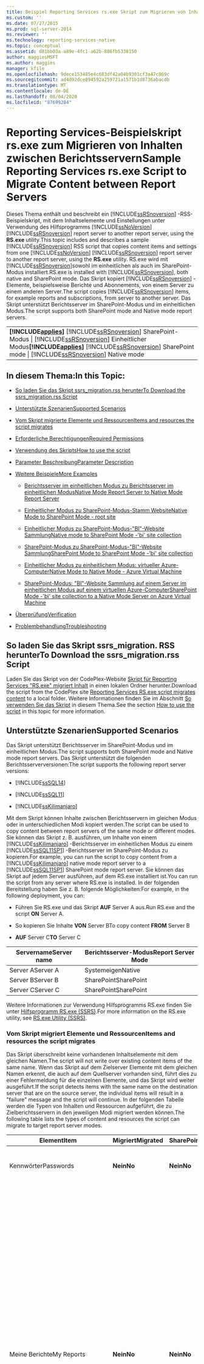 ```yaml
---
title: Beispiel Reporting Services rs.exe Skript zum Migrieren von Inhalten Zwischenberichts Servern | Microsoft-Dokumentation
ms.custom: ''
ms.date: 07/27/2015
ms.prod: sql-server-2014
ms.reviewer: ''
ms.technology: reporting-services-native
ms.topic: conceptual
ms.assetid: d81bb03a-a89e-4fc1-a62b-886fb5338150
author: maggiesMSFT
ms.author: maggies
manager: kfile
ms.openlocfilehash: 9dece153485e4c683df42a04b9301cf3a47c869c
ms.sourcegitcommit: ad4d92dce894592a259721a1571b1d8736abacdb
ms.translationtype: MT
ms.contentlocale: de-DE
ms.lasthandoff: 08/04/2020
ms.locfileid: "87699284"
---
```

# <a name="sample-reporting-services-rsexe-script-to-migrate-content-between-report-servers"></a><span data-ttu-id="90245-102">Reporting Services-Beispielskript rs.exe zum Migrieren von Inhalten zwischen Berichtsservern</span><span class="sxs-lookup"><span data-stu-id="90245-102">Sample Reporting Services rs.exe Script to Migrate Content between Report Servers</span></span>
  <span data-ttu-id="90245-103">Dieses Thema enthält und beschreibt ein [!INCLUDE[ssRSnoversion](../../../includes/ssrsnoversion-md.md)] -RSS-Beispielskript, mit dem Inhaltselemente und Einstellungen unter Verwendung des Hilfsprogramms [!INCLUDE[ssNoVersion](../../includes/ssnoversion-md.md)] [!INCLUDE[ssRSnoversion](../../../includes/ssrsnoversion-md.md)] report server to another report server, using the **RS.exe** utility.</span><span class="sxs-lookup"><span data-stu-id="90245-103">This topic includes and describes a sample [!INCLUDE[ssRSnoversion](../../../includes/ssrsnoversion-md.md)] RSS script that copies content items and settings from one [!INCLUDE[ssNoVersion](../../includes/ssnoversion-md.md)] [!INCLUDE[ssRSnoversion](../../../includes/ssrsnoversion-md.md)] report server to another report server, using the **RS.exe** utility.</span></span> <span data-ttu-id="90245-104">RS.exe wird mit [!INCLUDE[ssRSnoversion](../../../includes/ssrsnoversion-md.md)]sowohl im einheitlichen als auch im SharePoint-Modus installiert.</span><span class="sxs-lookup"><span data-stu-id="90245-104">RS.exe is installed with [!INCLUDE[ssRSnoversion](../../../includes/ssrsnoversion-md.md)], both native and SharePoint mode.</span></span> <span data-ttu-id="90245-105">Das Skript kopiert [!INCLUDE[ssRSnoversion](../../../includes/ssrsnoversion-md.md)] -Elemente, beispielsweise Berichte und Abonnements, von einem Server zu einem anderen Server.</span><span class="sxs-lookup"><span data-stu-id="90245-105">The script copies [!INCLUDE[ssRSnoversion](../../../includes/ssrsnoversion-md.md)] items, for example reports and subscriptions, from server to another server.</span></span> <span data-ttu-id="90245-106">Das Skript unterstützt Berichtsserver im SharePoint-Modus und im einheitlichen Modus.</span><span class="sxs-lookup"><span data-stu-id="90245-106">The script supports both SharePoint mode and Native mode report servers.</span></span>  
  
||  
|-|  
|<span data-ttu-id="90245-107">**[!INCLUDE[applies](../../includes/applies-md.md)]** [!INCLUDE[ssRSnoversion](../../../includes/ssrsnoversion-md.md)] SharePoint-Modus &#124; [!INCLUDE[ssRSnoversion](../../../includes/ssrsnoversion-md.md)] Einheitlicher Modus</span><span class="sxs-lookup"><span data-stu-id="90245-107">**[!INCLUDE[applies](../../includes/applies-md.md)]**  [!INCLUDE[ssRSnoversion](../../../includes/ssrsnoversion-md.md)] SharePoint mode &#124; [!INCLUDE[ssRSnoversion](../../../includes/ssrsnoversion-md.md)] Native mode</span></span>|  
  
##  <a name="in-this-topic"></a><a name="bkmk_top"></a><span data-ttu-id="90245-108">In diesem Thema:</span><span class="sxs-lookup"><span data-stu-id="90245-108">In this Topic:</span></span>  
  
-   [<span data-ttu-id="90245-109">So laden Sie das Skript ssrs_migration.rss herunter</span><span class="sxs-lookup"><span data-stu-id="90245-109">To Download the ssrs_migration.rss Script</span></span>](#bkmk_download_script)  
  
-   [<span data-ttu-id="90245-110">Unterstützte Szenarien</span><span class="sxs-lookup"><span data-stu-id="90245-110">Supported Scenarios</span></span>](#bkmk_supported_scenarios)  
  
-   [<span data-ttu-id="90245-111">Vom Skript migrierte Elemente und Ressourcen</span><span class="sxs-lookup"><span data-stu-id="90245-111">Items and resources the script migrates</span></span>](#bkmk_what_is_migrated)  
  
-   [<span data-ttu-id="90245-112">Erforderliche Berechtigungen</span><span class="sxs-lookup"><span data-stu-id="90245-112">Required Permissions</span></span>](#bkmk_required_permissions)  
  
-   [<span data-ttu-id="90245-113">Verwendung des Skripts</span><span class="sxs-lookup"><span data-stu-id="90245-113">How to use the script</span></span>](#bkmk_how_to_use_the_script)  
  
-   [<span data-ttu-id="90245-114">Parameter Beschreibung</span><span class="sxs-lookup"><span data-stu-id="90245-114">Parameter Description</span></span>](#bkmk_parameter_description)  
  
-   [<span data-ttu-id="90245-115">Weitere Beispiele</span><span class="sxs-lookup"><span data-stu-id="90245-115">More Examples</span></span>](#bkmk_more_examples)  
  
    -   [<span data-ttu-id="90245-116">Berichtsserver im einheitlichen Modus zu Berichtsserver im einheitlichen Modus</span><span class="sxs-lookup"><span data-stu-id="90245-116">Native Mode Report Server to Native Mode Report Server</span></span>](#bkmk_native_2_native)  
  
    -   [<span data-ttu-id="90245-117">Einheitlicher Modus zu SharePoint-Modus-Stamm Website</span><span class="sxs-lookup"><span data-stu-id="90245-117">Native Mode to SharePoint Mode - root site</span></span>](#bkmk_native_2_sharepoint_root)  
  
    -   [<span data-ttu-id="90245-118">Einheitlicher Modus zu SharePoint-Modus-"BI"-Website Sammlung</span><span class="sxs-lookup"><span data-stu-id="90245-118">Native mode to SharePoint Mode -'bi' site collection</span></span>](#bkmk_native_2_sharepoint_with_site)  
  
    -   [<span data-ttu-id="90245-119">SharePoint-Modus zu SharePoint-Modus-"BI"-Website Sammlung</span><span class="sxs-lookup"><span data-stu-id="90245-119">SharePoint Mode to SharePoint Mode -'bi' site collection</span></span>](#bkmk_sharepoint_2_sharepoint)  
  
    -   [<span data-ttu-id="90245-120">Einheitlicher Modus zu einheitlichem Modus: virtueller Azure-Computer</span><span class="sxs-lookup"><span data-stu-id="90245-120">Native Mode to Native Mode - Azure Virtual Machine</span></span>](#bkmk_native_to_native_Azure_vm)  
  
    -   [<span data-ttu-id="90245-121">SharePoint-Modus: "BI"-Website Sammlung auf einem Server im einheitlichen Modus auf einem virtuellen Azure-Computer</span><span class="sxs-lookup"><span data-stu-id="90245-121">SharePoint Mode -'bi' site collection to a Native Mode Server on Azure Virtual Machine</span></span>](#bkmk_sharepoint_site_to_native_Azure_vm)  
  
-   [<span data-ttu-id="90245-122">Überprüfung</span><span class="sxs-lookup"><span data-stu-id="90245-122">Verification</span></span>](#bkmk_verification)  
  
-   [<span data-ttu-id="90245-123">Problembehandlung</span><span class="sxs-lookup"><span data-stu-id="90245-123">Troubleshooting</span></span>](#bkmk_troubleshoot)  
  
##  <a name="to-download-the-ssrs_migrationrss-script"></a><a name="bkmk_download_script"></a><span data-ttu-id="90245-124">So laden Sie das Skript ssrs_migration. RSS herunter</span><span class="sxs-lookup"><span data-stu-id="90245-124">To Download the ssrs_migration.rss Script</span></span>  
 <span data-ttu-id="90245-125">Laden Sie das Skript von der CodePlex-Website [Skript für Reporting Services "RS.exe" migriert Inhalt](https://azuresql.codeplex.com/releases/view/115207) in einen lokalen Ordner herunter.</span><span class="sxs-lookup"><span data-stu-id="90245-125">Download the script from the CodePlex site [Reporting Services RS.exe script migrates content](https://azuresql.codeplex.com/releases/view/115207) to a local folder.</span></span> <span data-ttu-id="90245-126">Weitere Informationen finden Sie im Abschnitt [So verwenden Sie das Skript](#bkmk_how_to_use_the_script) in diesem Thema.</span><span class="sxs-lookup"><span data-stu-id="90245-126">See the section [How to use the script](#bkmk_how_to_use_the_script) in this topic for more information.</span></span>  
  
##  <a name="supported-scenarios"></a><a name="bkmk_supported_scenarios"></a><span data-ttu-id="90245-127">Unterstützte Szenarien</span><span class="sxs-lookup"><span data-stu-id="90245-127">Supported Scenarios</span></span>  
 <span data-ttu-id="90245-128">Das Skript unterstützt Berichtsserver im SharePoint-Modus und im einheitlichen Modus.</span><span class="sxs-lookup"><span data-stu-id="90245-128">The script supports both SharePoint mode and Native mode report servers.</span></span> <span data-ttu-id="90245-129">Das Skript unterstützt die folgenden Berichtsserverversionen:</span><span class="sxs-lookup"><span data-stu-id="90245-129">The script supports the following report server versions:</span></span>  
  
-   [!INCLUDE[ssSQL14](../../includes/sssql14-md.md)]  
  
-   [!INCLUDE[ssSQL11](../../includes/sssql11-md.md)]  
  
-   [!INCLUDE[ssKilimanjaro](../../../includes/sskilimanjaro-md.md)]  
  
 <span data-ttu-id="90245-130">Mit dem Skript können Inhalte zwischen Berichtsservern im gleichen Modus oder in unterschiedlichen Modi kopiert werden.</span><span class="sxs-lookup"><span data-stu-id="90245-130">The script can be used to copy content between report servers of the same mode or different modes.</span></span> <span data-ttu-id="90245-131">Sie können das Skript z. B. ausführen, um Inhalte von einem [!INCLUDE[ssKilimanjaro](../../../includes/sskilimanjaro-md.md)] -Berichtsserver im einheitlichen Modus zu einem [!INCLUDE[ssSQL11SP1](../../includes/sssql11sp1-md.md)] -Berichtsserver im SharePoint-Modus zu kopieren.</span><span class="sxs-lookup"><span data-stu-id="90245-131">For example, you can run the script to copy content from a [!INCLUDE[ssKilimanjaro](../../../includes/sskilimanjaro-md.md)] native mode report server to a [!INCLUDE[ssSQL11SP1](../../includes/sssql11sp1-md.md)] SharePoint mode report server.</span></span> <span data-ttu-id="90245-132">Sie können das Skript auf jedem Server ausführen, auf dem RS.exe installiert ist.</span><span class="sxs-lookup"><span data-stu-id="90245-132">You can run the script from any server where RS.exe is installed.</span></span> <span data-ttu-id="90245-133">In der folgenden Bereitstellung haben Sie z. B. folgende Möglichkeiten:</span><span class="sxs-lookup"><span data-stu-id="90245-133">For example, in the following deployment, you can:</span></span>  
  
-   <span data-ttu-id="90245-134">Führen Sie RS.exe und das Skript **AUF** Server A aus.</span><span class="sxs-lookup"><span data-stu-id="90245-134">Run RS.exe and the script **ON** Server A.</span></span>  
  
-   <span data-ttu-id="90245-135">So kopieren Sie Inhalte **VON** Server B</span><span class="sxs-lookup"><span data-stu-id="90245-135">To copy content **FROM** Server B</span></span>  
  
-   <span data-ttu-id="90245-136">**AUF** Server C</span><span class="sxs-lookup"><span data-stu-id="90245-136">**TO** Server C</span></span>  
  
|<span data-ttu-id="90245-137">Servername</span><span class="sxs-lookup"><span data-stu-id="90245-137">Server name</span></span>|<span data-ttu-id="90245-138">Berichtsserver-Modus</span><span class="sxs-lookup"><span data-stu-id="90245-138">Report Server Mode</span></span>|  
|-----------------|------------------------|  
|<span data-ttu-id="90245-139">Server A</span><span class="sxs-lookup"><span data-stu-id="90245-139">Server A</span></span>|<span data-ttu-id="90245-140">Systemeigen</span><span class="sxs-lookup"><span data-stu-id="90245-140">Native</span></span>|  
|<span data-ttu-id="90245-141">Server B</span><span class="sxs-lookup"><span data-stu-id="90245-141">Server B</span></span>|<span data-ttu-id="90245-142">SharePoint</span><span class="sxs-lookup"><span data-stu-id="90245-142">SharePoint</span></span>|  
|<span data-ttu-id="90245-143">Server C</span><span class="sxs-lookup"><span data-stu-id="90245-143">Server C</span></span>|<span data-ttu-id="90245-144">SharePoint</span><span class="sxs-lookup"><span data-stu-id="90245-144">SharePoint</span></span>|  
  
 <span data-ttu-id="90245-145">Weitere Informationen zur Verwendung Hilfsprogramms RS.exe finden Sie unter [Hilfsprogramm RS.exe &#40;SSRS&#41;](rs-exe-utility-ssrs.md).</span><span class="sxs-lookup"><span data-stu-id="90245-145">For more information on the RS.exe utility, see [RS.exe Utility &#40;SSRS&#41;](rs-exe-utility-ssrs.md).</span></span>  
  
###  <a name="items-and-resources-the-script-migrates"></a><a name="bkmk_what_is_migrated"></a><span data-ttu-id="90245-146">Vom Skript migriert Elemente und Ressourcen</span><span class="sxs-lookup"><span data-stu-id="90245-146">Items and resources the script migrates</span></span>  
 <span data-ttu-id="90245-147">Das Skript überschreibt keine vorhandenen Inhaltselemente mit dem gleichen Namen.</span><span class="sxs-lookup"><span data-stu-id="90245-147">The script will not write over existing content items of the same name.</span></span>  <span data-ttu-id="90245-148">Wenn das Skript auf dem Zielserver Elemente mit dem gleichen Namen erkennt, die auch auf dem Quellserver vorhanden sind, führt dies zu einer Fehlermeldung für die einzelnen Elemente, und das Skript wird weiter ausgeführt.</span><span class="sxs-lookup"><span data-stu-id="90245-148">If the script detects items with the same name on the destination server that are on the source server, the individual items will result in a "failure" message and the script will continue.</span></span> <span data-ttu-id="90245-149">In der folgenden Tabelle werden die Typen von Inhalten und Ressourcen aufgeführt, die zu Zielberichtsservern in den jeweiligen Modi migriert werden können.</span><span class="sxs-lookup"><span data-stu-id="90245-149">The following table lists the types of content and resources the script can migrate to target report server modes.</span></span>  
  
|<span data-ttu-id="90245-150">Element</span><span class="sxs-lookup"><span data-stu-id="90245-150">Item</span></span>|<span data-ttu-id="90245-151">Migriert</span><span class="sxs-lookup"><span data-stu-id="90245-151">Migrated</span></span>|<span data-ttu-id="90245-152">SharePoint</span><span class="sxs-lookup"><span data-stu-id="90245-152">SharePoint</span></span>|<span data-ttu-id="90245-153">BESCHREIBUNG</span><span class="sxs-lookup"><span data-stu-id="90245-153">Description</span></span>|  
|----------|--------------|----------------|-----------------|  
|<span data-ttu-id="90245-154">Kennwörter</span><span class="sxs-lookup"><span data-stu-id="90245-154">Passwords</span></span>|<span data-ttu-id="90245-155">**Nein**</span><span class="sxs-lookup"><span data-stu-id="90245-155">**No**</span></span>|<span data-ttu-id="90245-156">**Nein**</span><span class="sxs-lookup"><span data-stu-id="90245-156">**No**</span></span>|<span data-ttu-id="90245-157">Kennwörter werden **NICHT** migriert.</span><span class="sxs-lookup"><span data-stu-id="90245-157">Passwords are **NOT** migrated.</span></span> <span data-ttu-id="90245-158">Aktualisieren Sie nach dem Migrieren der Inhaltselemente die Anmeldeinformationen auf dem Zielserver.</span><span class="sxs-lookup"><span data-stu-id="90245-158">After content items are migrated, update the credential information on the destination server.</span></span> <span data-ttu-id="90245-159">Beispiel: Datenquellen mit gespeicherten Anmeldeinformationen.</span><span class="sxs-lookup"><span data-stu-id="90245-159">For example, data sources with stored credentials.</span></span>|  
|<span data-ttu-id="90245-160">Meine Berichte</span><span class="sxs-lookup"><span data-stu-id="90245-160">My Reports</span></span>|<span data-ttu-id="90245-161">**Nein**</span><span class="sxs-lookup"><span data-stu-id="90245-161">**No**</span></span>|<span data-ttu-id="90245-162">**Nein**</span><span class="sxs-lookup"><span data-stu-id="90245-162">**No**</span></span>|<span data-ttu-id="90245-163">Die Funktion „Meine Berichte“ im einheitlichen Modus basiert auf einzelnen Benutzeranmeldungen. Daher hat der Skriptdienst keinen Zugriff auf Inhalte im Ordner „Meine Berichte“ für Benutzer, sofern nicht der **-u**-Parameter verwendet wird, mit dem das RSS-Skript ausgeführt wird.</span><span class="sxs-lookup"><span data-stu-id="90245-163">The Native mode "My Reports" feature is based on individual user logins therefore the scripting service does not have access to content in "My Reports" folders for users other than the **-u** parameter used to run the rss script.</span></span> <span data-ttu-id="90245-164">Außerdem ist "Meine Berichte" kein Feature des [!INCLUDE[ssRSnoversion](../../../includes/ssrsnoversion-md.md)] SharePoint-Modus, und Elemente in den Ordnern können nicht in eine SharePoint-Umgebung kopiert werden.</span><span class="sxs-lookup"><span data-stu-id="90245-164">Also, "My Reports" is not a feature of [!INCLUDE[ssRSnoversion](../../../includes/ssrsnoversion-md.md)] SharePoint mode and items in the folders cannot be copied to a SharePoint environment.</span></span> <span data-ttu-id="90245-165">Daher kopiert das Skript keine Berichts Elemente, die sich in den "Meine Berichte"-Ordnern auf einem Quell Berichts Server im einheitlichen Modus befinden.</span><span class="sxs-lookup"><span data-stu-id="90245-165">Therefore, the script does not copy report items that are in the "My Reports" folders on a source native mode report server.</span></span> <span data-ttu-id="90245-166">Um den Inhalt in "Meine Berichte"-Ordnern mit diesem Skript zu migrieren, führen Sie die folgenden Schritte aus:</span><span class="sxs-lookup"><span data-stu-id="90245-166">To migrate the content in "My Reports" folders with this script, complete the following:</span></span><br /><br /> <span data-ttu-id="90245-167">1) erstellen Sie in Berichts-Manager neue Ordner.</span><span class="sxs-lookup"><span data-stu-id="90245-167">1) Create new folder(s) in Report Manager.</span></span> <span data-ttu-id="90245-168">Optional können Sie Ordner oder Unterordner für jeden Benutzer erstellen.</span><span class="sxs-lookup"><span data-stu-id="90245-168">Optionally, you can create folders or subfolder for each user.</span></span><br /><br /> <span data-ttu-id="90245-169">2) melden Sie sich als einer der Benutzer mit dem Inhalt "Meine Berichte" an.</span><span class="sxs-lookup"><span data-stu-id="90245-169">2) Login as one of the users with "My Reports" content.</span></span><br /><br /> <span data-ttu-id="90245-170">3) klicken Sie in Berichts-Manager auf den Ordner **Meine Berichte** .</span><span class="sxs-lookup"><span data-stu-id="90245-170">3) In Report Manager, click the **My Reports** folder.</span></span><br /><br /> <span data-ttu-id="90245-171">4) klicken Sie auf die **Detail** Ansicht für den Ordner.</span><span class="sxs-lookup"><span data-stu-id="90245-171">4) Click the **Details** view for the folder.</span></span><br /><br /> <span data-ttu-id="90245-172">5) wählen Sie jeden Bericht aus, den Sie kopieren möchten.</span><span class="sxs-lookup"><span data-stu-id="90245-172">5) Select each report that you want to copy.</span></span><br /><br /> <span data-ttu-id="90245-173">6) klicken Sie auf der Berichts-Manager Symbolleiste auf **verschieben** .</span><span class="sxs-lookup"><span data-stu-id="90245-173">6) Click **Move** in the Report Manager toolbar.</span></span><br /><br /> <span data-ttu-id="90245-174">7) wählen Sie den gewünschten Zielordner aus.</span><span class="sxs-lookup"><span data-stu-id="90245-174">7) Select the desired destination folder.</span></span><br /><br /> <span data-ttu-id="90245-175">8) wiederholen Sie die Schritte 2-7 für jeden Benutzer.</span><span class="sxs-lookup"><span data-stu-id="90245-175">8) Repeat steps 2-7 for each user.</span></span><br /><br /> <span data-ttu-id="90245-176">9) führen Sie das Skript aus.</span><span class="sxs-lookup"><span data-stu-id="90245-176">9) Run the script.</span></span>|  
|<span data-ttu-id="90245-177">Verlauf</span><span class="sxs-lookup"><span data-stu-id="90245-177">History</span></span>|<span data-ttu-id="90245-178">**Nein**</span><span class="sxs-lookup"><span data-stu-id="90245-178">**No**</span></span>|<span data-ttu-id="90245-179">**Nein**</span><span class="sxs-lookup"><span data-stu-id="90245-179">**No**</span></span>||  
|<span data-ttu-id="90245-180">Verlaufseinstellungen</span><span class="sxs-lookup"><span data-stu-id="90245-180">History settings</span></span>|<span data-ttu-id="90245-181">Ja</span><span class="sxs-lookup"><span data-stu-id="90245-181">Yes</span></span>|<span data-ttu-id="90245-182">Ja</span><span class="sxs-lookup"><span data-stu-id="90245-182">Yes</span></span>|<span data-ttu-id="90245-183">Die Verlaufseinstellungen werden migriert, die Verlaufsdetails werden jedoch NICHT migriert.</span><span class="sxs-lookup"><span data-stu-id="90245-183">The history settings are migrated however the history details are NOT migrated.</span></span>|  
|<span data-ttu-id="90245-184">Zeitpläne</span><span class="sxs-lookup"><span data-stu-id="90245-184">Schedules</span></span>|<span data-ttu-id="90245-185">ja</span><span class="sxs-lookup"><span data-stu-id="90245-185">yes</span></span>|<span data-ttu-id="90245-186">ja</span><span class="sxs-lookup"><span data-stu-id="90245-186">yes</span></span>|<span data-ttu-id="90245-187">Zum Migrieren von Zeitplänen muss der SQL Server-Agent auf dem Zielserver ausgeführt werden.</span><span class="sxs-lookup"><span data-stu-id="90245-187">To migrate schedules, it is required that SQL Server Agent is running on the target server.</span></span> <span data-ttu-id="90245-188">Wenn der SQL Server-Agent auf dem Zielserver nicht ausgeführt wird, wird eine Fehlermeldung ähnlich wie in diesem Beispiel angezeigt:</span><span class="sxs-lookup"><span data-stu-id="90245-188">If SQL Server Agent is not running on the target, you will see an error message similar to the following:</span></span><br /><br /> `Migrating schedules: 1 items found. Migrating schedule: theMondaySchedule ... FAILURE:  The SQL Agent service is not running. This operation requires the SQL Agent service. ---> Microsoft.ReportingServices.Diagnostics.Utilities.SchedulerNotResponding Exception: The SQL Agent service is not running. This operation requires the SQL Agent service.`|  
|<span data-ttu-id="90245-189">Rollen und Systemrichtlinien</span><span class="sxs-lookup"><span data-stu-id="90245-189">Roles and system policies</span></span>|<span data-ttu-id="90245-190">Ja</span><span class="sxs-lookup"><span data-stu-id="90245-190">Yes</span></span>|<span data-ttu-id="90245-191">Ja</span><span class="sxs-lookup"><span data-stu-id="90245-191">Yes</span></span>|<span data-ttu-id="90245-192">Standardmäßig kopiert das Skript kein benutzerdefiniertes Berechtigungsschema zwischen Servern.</span><span class="sxs-lookup"><span data-stu-id="90245-192">By default the script will not copy custom permission schema between servers.</span></span> <span data-ttu-id="90245-193">Das Standardverhalten besteht darin, dass die Elemente auf den Zielserver kopiert werden, wobei das Flag "übergeordnete Berechtigungen erben" auf "true" festgelegt ist.</span><span class="sxs-lookup"><span data-stu-id="90245-193">The default behavior is the items will be coied to the destination server with the 'inherit parent permissions' flag set to TRUE.</span></span> <span data-ttu-id="90245-194">Wenn mit dem Skript Berechtigungen für einzelne Elemente kopiert werden sollen, verwenden Sie den SECURITY-Schalter.</span><span class="sxs-lookup"><span data-stu-id="90245-194">If you want the script to copy permissions for individual items, use the SECURITY switch.</span></span><br /><br /> <span data-ttu-id="90245-195">Wenn die Quell- und Zielserver sich **nicht im gleichen Berichtsservermodus**befinden, z. B. vom einheitlichen Modus zum SharePoint-Modus, und Sie den SECURITY-Schalter verwenden, versucht das Skript, Standardrollen und -gruppen auf Grundlage des Vergleichs im folgenden Thema zuzuordnen: [Vergleichen der Rollen und Aufgaben in Reporting Services mit SharePoint-Gruppen und -Berechtigungen](../reporting-services-roles-tasks-vs-sharepoint-groups-permissions.md).</span><span class="sxs-lookup"><span data-stu-id="90245-195">If the source and target servers are **not the same report server mode**, for example from native mode to SharePoint mode, and you use the SECURITY switch, the script will attempt to map default roles and groups based on the comparison in the following topic [Compare Roles and Tasks in Reporting Services to SharePoint Groups and Permissions](../reporting-services-roles-tasks-vs-sharepoint-groups-permissions.md).</span></span> <span data-ttu-id="90245-196">Benutzerdefinierte Rollen und Gruppen werden nicht auf den Zielserver kopiert.</span><span class="sxs-lookup"><span data-stu-id="90245-196">Custom roles and groups are not copied to the destination server.</span></span><br /><br /> <span data-ttu-id="90245-197">Wenn das Skript zwischen Servern **im gleichen Modus**kopiert wird und Sie den SECURITY-Schalter verwenden, erstellt das Skript neue Rollen (einheitlicher Modus) oder Gruppen (SharePoint-Modus) auf dem Zielserver.</span><span class="sxs-lookup"><span data-stu-id="90245-197">When the script is copying between servers **that are the same mode**, and you use the SECURITY switch, the script will create new roles (native mode) or groups (SharePoint mode) on the destination server.</span></span><br /><br /> <span data-ttu-id="90245-198">Wenn eine Rolle bereits auf dem Zielserver vorhanden ist, erstellt das Skript eine Fehlermeldung wie im folgenden Beispiel und setzt das Migrieren anderer Elemente fort.</span><span class="sxs-lookup"><span data-stu-id="90245-198">If a role already exists on the destination server, the script will create a "Failure" message similar to the following, and continue migrating other items.</span></span> <span data-ttu-id="90245-199">Überprüfen Sie nach dem Abschließen des Skripts, ob die Rollen auf dem Zielserver Ihren Anforderungen entsprechend konfiguriert wurden.</span><span class="sxs-lookup"><span data-stu-id="90245-199">After the script completes, verify the roles on the destination server are configured to meet your needs.</span></span> <span data-ttu-id="90245-200">the Migrating roles: 8 items found.</span><span class="sxs-lookup"><span data-stu-id="90245-200">the Migrating roles: 8 items found.</span></span><br /><br /> `Migrating role: Browser ... FAILURE: The role 'Browser' already exists and cannot be created. ---> Microsoft.ReportingServices.Diagnostics.Utilities.RoleAlreadyExistsException: The role 'Browser' already exists and cannot be created.`<br /><br /> <span data-ttu-id="90245-201">Weitere Informationen finden Sie unter [Gewähren von Benutzerzugriff auf einen Berichtsserver &#40;Berichts-Manager&#41;](../security/grant-user-access-to-a-report-server.md).</span><span class="sxs-lookup"><span data-stu-id="90245-201">For more information, see [Grant User Access to a Report Server &#40;Report Manager&#41;](../security/grant-user-access-to-a-report-server.md)</span></span><br /><br /> <span data-ttu-id="90245-202">**Hinweis:** Wenn ein Benutzer, der auf dem Quellserver vorhanden ist, auf dem Zielserver nicht vorhanden ist, kann das Skript keine Rollenzuweisungen auf dem Zielserver anwenden. Das Skript kann keine Rollenzuweisungen anwenden, selbst wenn der SECURITY-Schalter verwendet wird.</span><span class="sxs-lookup"><span data-stu-id="90245-202">**Note:** if a user that exists on the source server does not exist on the destination server, the script cannot apply role assignments on the destination server, the script cannot apply role assignments, even if the SECURITY switch is used.</span></span>|  
|<span data-ttu-id="90245-203">Freigegebene Datenquelle</span><span class="sxs-lookup"><span data-stu-id="90245-203">Shared data source</span></span>|<span data-ttu-id="90245-204">Ja</span><span class="sxs-lookup"><span data-stu-id="90245-204">Yes</span></span>|<span data-ttu-id="90245-205">Ja</span><span class="sxs-lookup"><span data-stu-id="90245-205">Yes</span></span>|<span data-ttu-id="90245-206">Das Skript überschreibt keine vorhandenen Elemente auf dem Zielserver.</span><span class="sxs-lookup"><span data-stu-id="90245-206">The script will not overwrite existing items on the target server.</span></span> <span data-ttu-id="90245-207">Wenn auf dem Zielserver bereits ein Element mit demselben Namen vorhanden ist, wird eine Fehlermeldung wie die folgende angezeigt:</span><span class="sxs-lookup"><span data-stu-id="90245-207">If an item on the target server already exists with the same name, you will see an error message similar to the following:</span></span><br /><br /> `Migrating DataSource: /Data Sources/Aworks2012_oltp ... FAILURE:The item '/Data Sources/Aworks2012_oltp' already exists. ---> Microsoft.ReportingServices.Diagnostics.Utilities.ItemAlreadyExistsException: The item '/Data Source s/Aworks2012_oltp' already exists.`<br /><br /> <span data-ttu-id="90245-208">Anmeldeinformationen werden **NICHT** als Teil der Datenquelle kopiert.</span><span class="sxs-lookup"><span data-stu-id="90245-208">Credentials are **NOT** copied over as part of the data source.</span></span> <span data-ttu-id="90245-209">Aktualisieren Sie nach dem Migrieren der Inhaltselemente die Anmeldeinformationen auf dem Zielserver.</span><span class="sxs-lookup"><span data-stu-id="90245-209">After content items are migrated, update the credential information on the destination server.</span></span>|  
|<span data-ttu-id="90245-210">Freigegebenes Dataset</span><span class="sxs-lookup"><span data-stu-id="90245-210">Shared dataset</span></span>|<span data-ttu-id="90245-211">Ja</span><span class="sxs-lookup"><span data-stu-id="90245-211">Yes</span></span>|<span data-ttu-id="90245-212">Ja</span><span class="sxs-lookup"><span data-stu-id="90245-212">Yes</span></span>||  
|<span data-ttu-id="90245-213">Ordner</span><span class="sxs-lookup"><span data-stu-id="90245-213">Folder</span></span>|<span data-ttu-id="90245-214">Ja</span><span class="sxs-lookup"><span data-stu-id="90245-214">Yes</span></span>|<span data-ttu-id="90245-215">Ja</span><span class="sxs-lookup"><span data-stu-id="90245-215">Yes</span></span>|<span data-ttu-id="90245-216">Das Skript überschreibt keine vorhandenen Elemente auf dem Zielserver.</span><span class="sxs-lookup"><span data-stu-id="90245-216">The script will not overwrite existing items on the target server.</span></span> <span data-ttu-id="90245-217">Wenn auf dem Zielserver bereits ein Element mit demselben Namen vorhanden ist, wird eine Fehlermeldung wie die folgende angezeigt:</span><span class="sxs-lookup"><span data-stu-id="90245-217">If an item on the target server already exists with the same name, you will see an error message similar to the following:</span></span><br /><br /> `Migrating Folder: /Reports ... FAILURE: The item '/Reports' already exists. ---> Microsoft.ReportingServices.Diagnostics.Utilities.ItemAlreadyExistsException: The item '/Reports' already exists.`|  
|<span data-ttu-id="90245-218">Bericht</span><span class="sxs-lookup"><span data-stu-id="90245-218">Report</span></span>|<span data-ttu-id="90245-219">Ja</span><span class="sxs-lookup"><span data-stu-id="90245-219">Yes</span></span>|<span data-ttu-id="90245-220">Ja</span><span class="sxs-lookup"><span data-stu-id="90245-220">Yes</span></span>|<span data-ttu-id="90245-221">Das Skript überschreibt keine vorhandenen Elemente auf dem Zielserver.</span><span class="sxs-lookup"><span data-stu-id="90245-221">The script will not overwrite existing items on the target server.</span></span> <span data-ttu-id="90245-222">Wenn auf dem Zielserver bereits ein Element mit demselben Namen vorhanden ist, wird eine Fehlermeldung wie die folgende angezeigt:</span><span class="sxs-lookup"><span data-stu-id="90245-222">If an item on the target server already exists with the same name, you will see an error message similar to the following:</span></span><br /><br /> `Migrating Report: /Reports/testThe item '/Reports/test' already exists. ---> Microsoft.ReportingServices.Diagnostics.Utilities.ItemAlreadyExistsException: The item '/Reports/test' already exists.`|  
|<span data-ttu-id="90245-223">Parameter</span><span class="sxs-lookup"><span data-stu-id="90245-223">Parameters</span></span>|<span data-ttu-id="90245-224">Ja</span><span class="sxs-lookup"><span data-stu-id="90245-224">Yes</span></span>|<span data-ttu-id="90245-225">Ja</span><span class="sxs-lookup"><span data-stu-id="90245-225">Yes</span></span>||  
|<span data-ttu-id="90245-226">Abonnements</span><span class="sxs-lookup"><span data-stu-id="90245-226">Subscriptions</span></span>|<span data-ttu-id="90245-227">Ja</span><span class="sxs-lookup"><span data-stu-id="90245-227">Yes</span></span>|<span data-ttu-id="90245-228">Ja</span><span class="sxs-lookup"><span data-stu-id="90245-228">Yes</span></span>||  
|<span data-ttu-id="90245-229">Verlaufseinstellungen</span><span class="sxs-lookup"><span data-stu-id="90245-229">History Settings</span></span>|<span data-ttu-id="90245-230">Ja</span><span class="sxs-lookup"><span data-stu-id="90245-230">Yes</span></span>|<span data-ttu-id="90245-231">Ja</span><span class="sxs-lookup"><span data-stu-id="90245-231">Yes</span></span>|<span data-ttu-id="90245-232">Die Verlaufseinstellungen werden migriert, die Verlaufsdetails werden jedoch NICHT migriert.</span><span class="sxs-lookup"><span data-stu-id="90245-232">The history settings are migrated however the history details are NOT migrated.</span></span>|  
|<span data-ttu-id="90245-233">Verarbeitungsoptionen</span><span class="sxs-lookup"><span data-stu-id="90245-233">processing options</span></span>|<span data-ttu-id="90245-234">Ja</span><span class="sxs-lookup"><span data-stu-id="90245-234">Yes</span></span>|<span data-ttu-id="90245-235">Ja</span><span class="sxs-lookup"><span data-stu-id="90245-235">Yes</span></span>||  
|<span data-ttu-id="90245-236">Optionen zur Cacheaktualisierung</span><span class="sxs-lookup"><span data-stu-id="90245-236">cache refresh options</span></span>|<span data-ttu-id="90245-237">Ja</span><span class="sxs-lookup"><span data-stu-id="90245-237">Yes</span></span>|<span data-ttu-id="90245-238">Ja</span><span class="sxs-lookup"><span data-stu-id="90245-238">Yes</span></span>|<span data-ttu-id="90245-239">Abhängige Einstellungen werden als Teil des Katalogelements migriert.</span><span class="sxs-lookup"><span data-stu-id="90245-239">Dependent settings are migrated as part of a catalog item.</span></span> <span data-ttu-id="90245-240">Im Folgenden finden Sie die Beispielausgabe des Skripts, wenn ein Bericht (RDL) und dazugehörige Einstellungen wie Optionen zur Cacheaktualisierung migriert werden:</span><span class="sxs-lookup"><span data-stu-id="90245-240">The following is the sample out of the script as it migrates a report (.rdl) and related settings such as cache refresh options:</span></span><br /><br /> <span data-ttu-id="90245-241">Migrating parameters for report TitleOnly.rdl 0 items found.</span><span class="sxs-lookup"><span data-stu-id="90245-241">Migrating parameters for report TitleOnly.rdl 0 items found.</span></span><br /><br /> <span data-ttu-id="90245-242">Migrating subscriptions for report TitleOnly.rdl: 1 items found.</span><span class="sxs-lookup"><span data-stu-id="90245-242">Migrating subscriptions for report TitleOnly.rdl: 1 items found.</span></span><br /><br /> <span data-ttu-id="90245-243">Das Abonnement wird in \\ \server\public\savedreports als TitleOnly migriert... Erfolglos</span><span class="sxs-lookup"><span data-stu-id="90245-243">Migrating subscription Save in \\\server\public\savedreports as TitleOnly ... SUCCESS</span></span><br /><br /> <span data-ttu-id="90245-244">Verlaufs Einstellungen für Report TitleOnly. RDL werden migriert... Erfolglos</span><span class="sxs-lookup"><span data-stu-id="90245-244">Migrating history settings for report TitleOnly.rdl ... SUCCESS</span></span><br /><br /> <span data-ttu-id="90245-245">Verarbeitungsoptionen für Report TitleOnly. RDL werden migriert... 0 Elemente gefunden.</span><span class="sxs-lookup"><span data-stu-id="90245-245">Migrating processing options for report TitleOnly.rdl ... 0 items found.</span></span><br /><br /> <span data-ttu-id="90245-246">Cache Aktualisierungs Optionen für Report TitleOnly. RDL werden migriert... Erfolglos</span><span class="sxs-lookup"><span data-stu-id="90245-246">Migrating cache refresh options for report TitleOnly.rdl ... SUCCESS</span></span><br /><br /> <span data-ttu-id="90245-247">Migrating cache refresh plans for report TitleOnly.rdl: 1 items found.</span><span class="sxs-lookup"><span data-stu-id="90245-247">Migrating cache refresh plans for report TitleOnly.rdl: 1 items found.</span></span><br /><br /> <span data-ttu-id="90245-248">Der Cache Aktualisierungs Plan titleonly_refresh735amM2F wird migriert... Erfolglos</span><span class="sxs-lookup"><span data-stu-id="90245-248">Migrating cache refresh plan titleonly_refresh735amM2F ... SUCCESS</span></span>|  
|<span data-ttu-id="90245-249">Cacheaktualisierungspläne</span><span class="sxs-lookup"><span data-stu-id="90245-249">Cache refresh plans</span></span>|<span data-ttu-id="90245-250">Ja</span><span class="sxs-lookup"><span data-stu-id="90245-250">Yes</span></span>|<span data-ttu-id="90245-251">Ja</span><span class="sxs-lookup"><span data-stu-id="90245-251">Yes</span></span>||  
|<span data-ttu-id="90245-252">Bilder</span><span class="sxs-lookup"><span data-stu-id="90245-252">Images</span></span>|<span data-ttu-id="90245-253">Ja</span><span class="sxs-lookup"><span data-stu-id="90245-253">Yes</span></span>|<span data-ttu-id="90245-254">Ja</span><span class="sxs-lookup"><span data-stu-id="90245-254">Yes</span></span>||  
|<span data-ttu-id="90245-255">Berichtsteile</span><span class="sxs-lookup"><span data-stu-id="90245-255">Report parts</span></span>|<span data-ttu-id="90245-256">Ja</span><span class="sxs-lookup"><span data-stu-id="90245-256">Yes</span></span>|<span data-ttu-id="90245-257">Ja</span><span class="sxs-lookup"><span data-stu-id="90245-257">Yes</span></span>||  
  
##  <a name="required-permissions"></a><a name="bkmk_required_permissions"></a> <span data-ttu-id="90245-258">Erforderliche Berechtigungen</span><span class="sxs-lookup"><span data-stu-id="90245-258">Required Permissions</span></span>  
 <span data-ttu-id="90245-259">Die erforderlichen Berechtigungen zum Lesen oder Schreiben von Elementen und Ressourcen sind nicht für alle im Skript verwendeten Methoden gleich.</span><span class="sxs-lookup"><span data-stu-id="90245-259">The permissions required to read or write items and resources is not the same for all of the methods used in the script.</span></span> <span data-ttu-id="90245-260">Die folgende Tabelle enthält eine Übersicht über die für die einzelnen Elemente und Ressourcen verwendeten Methoden sowie Links zu verwandten Inhalten.</span><span class="sxs-lookup"><span data-stu-id="90245-260">The following table summarizes the methods used for each item or resource and links to related content.</span></span> <span data-ttu-id="90245-261">Navigieren Sie zum jeweiligen Thema, um die erforderlichen Berechtigungen anzuzeigen.</span><span class="sxs-lookup"><span data-stu-id="90245-261">Navigate to the individual topic to see the required permissions.</span></span> <span data-ttu-id="90245-262">Im Thema zur ListChildren-Methode werden z. B. die erforderlichen Berechtigungen aufgeführt:</span><span class="sxs-lookup"><span data-stu-id="90245-262">For example the ListChildren method topic notes the required permissions of:</span></span>  
  
-   <span data-ttu-id="90245-263">**Erforderliche Berechtigungen für einheitlichen Modus:** ReadProperties für Item</span><span class="sxs-lookup"><span data-stu-id="90245-263">**Native Mode Required Permissions:** ReadProperties on Item</span></span>  
  
-   <span data-ttu-id="90245-264">**Erforderliche Berechtigungen für SharePoint-Modus:** ViewListItems</span><span class="sxs-lookup"><span data-stu-id="90245-264">**SharePoint Mode Required Permissions:** ViewListItems</span></span>  
  
|<span data-ttu-id="90245-265">Element oder Ressource</span><span class="sxs-lookup"><span data-stu-id="90245-265">Item or Resource</span></span>|<span data-ttu-id="90245-266">`Source`</span><span class="sxs-lookup"><span data-stu-id="90245-266">Source</span></span>|<span data-ttu-id="90245-267">Ziel</span><span class="sxs-lookup"><span data-stu-id="90245-267">Target</span></span>|  
|----------------------|------------|------------|  
|<span data-ttu-id="90245-268">Katalogelemente</span><span class="sxs-lookup"><span data-stu-id="90245-268">Catalog items</span></span>|<xref:ReportService2010.ReportingService2010.ListChildren%2A><br /><br /> <xref:ReportService2010.ReportingService2010.GetProperties%2A><br /><br /> <xref:ReportService2010.ReportingService2010.GetItemDataSources%2A><br /><br /> <xref:ReportService2010.ReportingService2010.GetItemReferences%2A><br /><br /> <xref:ReportService2010.ReportingService2010.GetDataSourceContents%2A><br /><br /> <xref:ReportService2010.ReportingService2010.GetItemLink%2A>|<xref:ReportService2010.ReportingService2010.CreateCatalogItem%2A><br /><br /> <xref:ReportService2010.ReportingService2010.SetItemDataSources%2A><br /><br /> <xref:ReportService2010.ReportingService2010.GetItemReferences%2A><br /><br /> <xref:ReportService2010.ReportingService2010.CreateDataSource%2A><br /><br /> <xref:ReportService2010.ReportingService2010.CreateLinkedItem%2A><br /><br /> <xref:ReportService2010.ReportingService2010.CreateFolder%2A>|  
|<span data-ttu-id="90245-269">Role</span><span class="sxs-lookup"><span data-stu-id="90245-269">Role</span></span>|<xref:ReportService2010.ReportingService2010.ListRoles%2A><br /><br /> <xref:ReportService2010.ReportingService2010.GetRoleProperties%2A>|<xref:ReportService2010.ReportingService2010.CreateRole%2A>|  
|<span data-ttu-id="90245-270">Systemrichtlinie</span><span class="sxs-lookup"><span data-stu-id="90245-270">System Policy</span></span>|<xref:ReportService2010.ReportingService2010.GetSystemPolicies%2A>|<xref:ReportService2010.ReportingService2010.SetSystemPolicies%2A>|  
|<span data-ttu-id="90245-271">Zeitplan</span><span class="sxs-lookup"><span data-stu-id="90245-271">Schedule</span></span>|<xref:ReportService2010.ReportingService2010.ListSchedules%2A>|<xref:ReportService2010.ReportingService2010.CreateSchedule%2A>|  
|<span data-ttu-id="90245-272">Subscription</span><span class="sxs-lookup"><span data-stu-id="90245-272">Subscription</span></span>|<xref:ReportService2010.ReportingService2010.ListSubscriptions%2A><br /><br /> <xref:ReportService2010.ReportingService2010.GetSubscriptionProperties%2A><br /><br /> <xref:ReportService2010.ReportingService2010.GetDataDrivenSubscriptionProperties%2A>|<xref:ReportService2010.ReportingService2010.CreateSubscription%2A><br /><br /> <xref:ReportService2010.ReportingService2010.CreateDataDrivenSubscription%2A>|  
|<span data-ttu-id="90245-273">Cacheaktualisierungsplan</span><span class="sxs-lookup"><span data-stu-id="90245-273">Cache refresh plan</span></span>|<xref:ReportService2010.ReportingService2010.ListCacheRefreshPlans%2A><br /><br /> <xref:ReportService2010.ReportingService2010.GetCacheRefreshPlanProperties%2A>|<xref:ReportService2010.ReportingService2010.CreateCacheRefreshPlan%2A>|  
|<span data-ttu-id="90245-274">Parameter</span><span class="sxs-lookup"><span data-stu-id="90245-274">Parameters</span></span>|<xref:ReportService2010.ReportingService2010.GetItemParameters%2A>|<xref:ReportService2010.ReportingService2010.SetItemParameters%2A>|  
|<span data-ttu-id="90245-275">Ausführungsoptionen</span><span class="sxs-lookup"><span data-stu-id="90245-275">Execution options</span></span>|<xref:ReportService2010.ReportingService2010.GetExecutionOptions%2A>|<xref:ReportService2010.ReportingService2010.SetExecutionOptions%2A>|  
|<span data-ttu-id="90245-276">Cacheoptionen</span><span class="sxs-lookup"><span data-stu-id="90245-276">Cache options</span></span>|<xref:ReportService2010.ReportingService2010.GetCacheOptions%2A>|<xref:ReportService2010.ReportingService2010.SetCacheOptions%2A>|  
|<span data-ttu-id="90245-277">Verlaufseinstellungen</span><span class="sxs-lookup"><span data-stu-id="90245-277">History settings</span></span>|<xref:ReportService2010.ReportingService2010.GetItemHistoryOptions%2A>|<xref:ReportService2010.ReportingService2010.SetItemHistoryOptions%2A>|  
|<span data-ttu-id="90245-278">Elementrichtlinie</span><span class="sxs-lookup"><span data-stu-id="90245-278">Item Policy</span></span>|<xref:ReportService2010.ReportingService2010.GetPolicies%2A>|<xref:ReportService2010.ReportingService2010.SetPolicies%2A>|  
  
 <span data-ttu-id="90245-279">Weitere Informationen finden Sie unter [Vergleichen der Rollen und Aufgaben in Reporting Services mit SharePoint-Gruppen und -Berechtigungen](../reporting-services-roles-tasks-vs-sharepoint-groups-permissions.md).</span><span class="sxs-lookup"><span data-stu-id="90245-279">For more information, see [Compare Roles and Tasks in Reporting Services to SharePoint Groups and Permissions](../reporting-services-roles-tasks-vs-sharepoint-groups-permissions.md).</span></span>  
  
##  <a name="how-to-use-the-script"></a><a name="bkmk_how_to_use_the_script"></a><span data-ttu-id="90245-280">Verwenden des Skripts</span><span class="sxs-lookup"><span data-stu-id="90245-280">How to use the script</span></span>  
  
1.  <span data-ttu-id="90245-281">Laden Sie die Skriptdatei in einen lokalen Ordner herunter, z.B. **C:\rss\ssrs_migration.rss**.</span><span class="sxs-lookup"><span data-stu-id="90245-281">Download the script file to a local folder, for example **c:\rss\ssrs_migration.rss**.</span></span>  
  
2.  <span data-ttu-id="90245-282">Öffnen Sie eine Eingabeaufforderung **mit Administratorrechten**.</span><span class="sxs-lookup"><span data-stu-id="90245-282">Open a command prompt **with administrative privileges**.</span></span>  
  
3.  <span data-ttu-id="90245-283">Navigieren Sie zum Ordner, der die Datei ssrs_migration.rss enthält.</span><span class="sxs-lookup"><span data-stu-id="90245-283">Navigate to the folder containing the ssrs_migration.rss file.</span></span>  
  
4.  <span data-ttu-id="90245-284">Führen Sie den Befehl mit für Ihr Szenario geeigneten Parametern aus.</span><span class="sxs-lookup"><span data-stu-id="90245-284">Run the command with the parameters appropriate for your scenario.</span></span>  
  
 <span data-ttu-id="90245-285">**Einfaches Beispiel, Berichtsserver im einheitlichen Modus zu Berichtsserver im einheitlichen Modus:**</span><span class="sxs-lookup"><span data-stu-id="90245-285">**Basic Example, native mode report server to native mode report server:**</span></span>  
  
 <span data-ttu-id="90245-286">Im folgenden Beispiel werden Inhalte von **Sourceserver** im einheitlichen Modus zu **Targetserver**im einheitlichen Modus migriert.</span><span class="sxs-lookup"><span data-stu-id="90245-286">The following example migrates content from the native mode **Sourceserver** to the native mode **Targetserver**.</span></span>  
  
 ```cmd
rs.exe -i ssrs_migration.rss -e Mgmt2010 -s http://SourceServer/ReportServer -u Domain\User -p password -v ts="http://TargetServer/reportserver" -v tu="Domain\Userser" -v tp="password"
```
  
 <span data-ttu-id="90245-287">**Hinweise zur Verwendung:**</span><span class="sxs-lookup"><span data-stu-id="90245-287">**Usage notes:**</span></span>  
  
-   <span data-ttu-id="90245-288">Das Skript wird in zwei Schritten ausgeführt.</span><span class="sxs-lookup"><span data-stu-id="90245-288">The script runs in two steps.</span></span>  
  
     <span data-ttu-id="90245-289">Der erste Schritt besteht aus einer Überprüfung, mit der eine Liste der Elemente zurückgegeben wird, die migriert werden. Der zweite Schritt ist der Migrationsprozess.</span><span class="sxs-lookup"><span data-stu-id="90245-289">The first step is an audit, to return a list of items that will be migrated and the second step is the migration process.</span></span>  
  
     <span data-ttu-id="90245-290">Sie können **das Skript nach Schritt 1 abbrechen** , wenn Sie nur die Liste der möglichen Migrationen anzeigen oder die Parameter ändern möchten.</span><span class="sxs-lookup"><span data-stu-id="90245-290">You can **cancel the script after step** one if you only want to see the possible migration list or you want to modify the parameters.</span></span> <span data-ttu-id="90245-291">Abhängige Einstellungen werden in Schritt 1 nicht aufgeführt.</span><span class="sxs-lookup"><span data-stu-id="90245-291">Dependent settings are not listed in step one.</span></span> <span data-ttu-id="90245-292">Beispielsweise werden die Cacheoptionen eines Berichts nicht aufgeführt, der Bericht selbst wird jedoch aufgeführt.</span><span class="sxs-lookup"><span data-stu-id="90245-292">For example, the cache options of a report are not listed but the report itself is.</span></span>  
  
    > [!TIP]  
    >  <span data-ttu-id="90245-293">Wenn Sie nur einen einzelnen Server prüfen möchten, verwenden Sie denselben Server als Quelle und Ziel, und brechen Sie den Vorgang nach Schritt 1 ab.</span><span class="sxs-lookup"><span data-stu-id="90245-293">If you want to just audit a single server, use the same server for source and destination and cancel after step 1</span></span>  
  
     <span data-ttu-id="90245-294">Eine gute Verwendung für die Überwachungsinformationen aus Schritt 1 besteht darin, vorhandene Rollen auf dem Quell- und Zielserver im einheitlichen Modus zu überprüfen.</span><span class="sxs-lookup"><span data-stu-id="90245-294">A good use of the step 1 audit information is to review existing roles on both the source and target Native mode server.</span></span> <span data-ttu-id="90245-295">Im Folgenden finden Sie ein Beispiel für die Überwachungsliste aus Schritts 1.</span><span class="sxs-lookup"><span data-stu-id="90245-295">The following is an example of the step one audit list.</span></span> <span data-ttu-id="90245-296">Beachten Sie, dass die Liste den Abschnitt „roles“ enthält, da der Schalter „-v security="True"“ verwendet wurde:</span><span class="sxs-lookup"><span data-stu-id="90245-296">Notice the list includes a "roles" section because the switch-v security="True" was used:</span></span>  
  
    -   `Retrieve and report the list of items that will be migrated. You can cancel the script after step 1 if you do not want to start the actual migration.`  
  
         `Retrieving roles:`  
  
         `Role: Browser`  
  
         `Role: Content Manager`  
  
         `Role: Model Item Browser`  
  
         `Retrieve and report the list of items that will be migrated. You can cancel the script after step 1 if you do not want to start the actual migration.`  
  
         `Retrieving roles:`  
  
         `Role: Browser`  
  
         `Role: Content Manager`  
  
         `Role: CustomRole`  
  
         `Role: Model Item Browser`  
  
         `Role: My Reports`  
  
         `Role: Publisher`  
  
         `Role: Report Builder`  
  
         `Role: System Administrator`  
  
         `Role: System User`  
  
         `Retrieving system policies:`  
  
         `Retrieving system policies:`  
  
         `System policy: BUILTIN\Administrators`  
  
         `System policy: domain\user1`  
  
         `System policy: domain\ueser2`  
  
         `Retrieving schedules:`  
  
         `Schedule: theMondaySchedule`  
  
         `Retrieving catalog items. This may take a while.`  
  
         `Folder: /Data Sources`  
  
         `DataSource: /Data Sources/Aworks2012_oltp`  
  
         `Folder: /images`  
  
         `Resource: /images/Boba Fett.png`  
  
         `Resource: /images/R2-D2.png`  
  
         `Folder: /Reports`  
  
         `Report: /Reports/products`  
  
         `Report: /Reports/test`  
  
         `Report: /Reports/TitleOnly`  
  
-   <span data-ttu-id="90245-297">Bei SOURCE_URL und TARGET_URL muss es sich um gültige Berichtsserver-URLs handeln, die auf den [!INCLUDE[ssRSnoversion](../../../includes/ssrsnoversion-md.md)] -Quell- und -Zielberichtsserver zeigen.</span><span class="sxs-lookup"><span data-stu-id="90245-297">The SOURCE_URL and TARGET_URL must be valid report server URLs that point to the source and target [!INCLUDE[ssRSnoversion](../../../includes/ssrsnoversion-md.md)] report server.</span></span> <span data-ttu-id="90245-298">Berichtsserver-URL im einheitlichen Modus:</span><span class="sxs-lookup"><span data-stu-id="90245-298">In native mode, a report server URL looks like the following:</span></span>  
  
    -   `http://servername/reportserver`  
  
     <span data-ttu-id="90245-299">URL im SharePoint-Modus:</span><span class="sxs-lookup"><span data-stu-id="90245-299">In SharePoint mode the URL looks like the following:</span></span>  
  
    -   `http://servername/_vti_bin/reportserver`  
  
-   <span data-ttu-id="90245-300">Die virtuelle Ordnerstruktur, die für den Benutzer in SharePoint dargestellt wird, kann von der zugrunde liegenden Struktur abweichen.</span><span class="sxs-lookup"><span data-stu-id="90245-300">The virtual folder structure presented to the user in SharePoint might be different than the underlying one.</span></span> <span data-ttu-id="90245-301">Öffnen Sie `http://servername/_vti_bin/reportserver` oder `http://servername/sites/site_name/_vti_bin/reportserver` in einem Browser, um die nicht virtuelle Ordnerstruktur anzuzeigen.</span><span class="sxs-lookup"><span data-stu-id="90245-301">Open `http://servername/_vti_bin/reportserver` or `http://servername/sites/site_name/_vti_bin/reportserver` in a browser to see the non-virtual folder structure.</span></span> <span data-ttu-id="90245-302">Dies ist hilfreich, wenn der Quellordner und der Zielordner bei einem Server im SharePoint-Modus auf einen anderen Wert als "/" festgelegt werden sollen.</span><span class="sxs-lookup"><span data-stu-id="90245-302">This is helpful for setting source folder and target folder to something other than "/", for a server in SharePoint mode.</span></span>  
  
-   <span data-ttu-id="90245-303">Kennwörter werden nicht migriert und müssen erneut eingegeben werden, z. B. Datenquellen mit gespeicherten Anmeldeinformationen.</span><span class="sxs-lookup"><span data-stu-id="90245-303">Passwords are not migrated, and must be re-entered, for example data sources with stored credentials.</span></span>  
  
##  <a name="parameter-description"></a><a name="bkmk_parameter_description"></a><span data-ttu-id="90245-304">Parameter Beschreibung</span><span class="sxs-lookup"><span data-stu-id="90245-304">Parameter Description</span></span>  
  
|<span data-ttu-id="90245-305">Parameter</span><span class="sxs-lookup"><span data-stu-id="90245-305">Parameter</span></span>|<span data-ttu-id="90245-306">BESCHREIBUNG</span><span class="sxs-lookup"><span data-stu-id="90245-306">Description</span></span>|<span data-ttu-id="90245-307">Erforderlich</span><span class="sxs-lookup"><span data-stu-id="90245-307">Required</span></span>|  
|---------------|-----------------|--------------|  
|<span data-ttu-id="90245-308">**-s** Quell_URL</span><span class="sxs-lookup"><span data-stu-id="90245-308">**-s** Source_URL</span></span>|<span data-ttu-id="90245-309">URL des Quellberichtsservers</span><span class="sxs-lookup"><span data-stu-id="90245-309">URL of the source report server</span></span>|<span data-ttu-id="90245-310">Ja</span><span class="sxs-lookup"><span data-stu-id="90245-310">Yes</span></span>|  
|<span data-ttu-id="90245-311">**-u** Domäne\Kennwort **-p** Kennwort</span><span class="sxs-lookup"><span data-stu-id="90245-311">**-u** Domain\password **-p** password</span></span>|<span data-ttu-id="90245-312">Anmeldeinformationen für Quellserver.</span><span class="sxs-lookup"><span data-stu-id="90245-312">Credentials for source server.</span></span>|<span data-ttu-id="90245-313">OPTIONAL, falls nicht vorhanden, werden Standardanmeldeinformationen verwendet.</span><span class="sxs-lookup"><span data-stu-id="90245-313">OPTIONAL, default credentials are used if missing</span></span>|  
|<span data-ttu-id="90245-314">**-v st**="WEBSITE"</span><span class="sxs-lookup"><span data-stu-id="90245-314">**-v st**="SITE"</span></span>||<span data-ttu-id="90245-315">OPTIONAL.</span><span class="sxs-lookup"><span data-stu-id="90245-315">OPTIONAL.</span></span> <span data-ttu-id="90245-316">Dieser Parameter wird nur für Berichtsserver im SharePoint-Modus verwendet.</span><span class="sxs-lookup"><span data-stu-id="90245-316">This parameter is only used for SharePoint mode report servers.</span></span>|  
|<span data-ttu-id="90245-317">**- v f**="QUELLORDNER"</span><span class="sxs-lookup"><span data-stu-id="90245-317">**- v f**="SOURCEFOLDER"</span></span>|<span data-ttu-id="90245-318">Legen Sie diesen Parameter auf "/" fest, um alle Inhalte zu migrieren, oder z. B. auf "/Ordner/Unterordner" für eine partielle Migration.</span><span class="sxs-lookup"><span data-stu-id="90245-318">Set to "/" for migrating everything, or to something like "/folder/subfolder" for partial migration.</span></span> <span data-ttu-id="90245-319">Alle Elemente in diesem Ordner werden kopiert</span><span class="sxs-lookup"><span data-stu-id="90245-319">Everything within this folder will be copied</span></span>|<span data-ttu-id="90245-320">OPTIONAL, der Standardwert lautet "/".</span><span class="sxs-lookup"><span data-stu-id="90245-320">OPTIONAL, default is "/".</span></span>|  
|<span data-ttu-id="90245-321">**-v ts**="ZIEL_URL"</span><span class="sxs-lookup"><span data-stu-id="90245-321">**-v ts**="TARGET_URL"</span></span>|<span data-ttu-id="90245-322">'URL des RS-Zielservers"</span><span class="sxs-lookup"><span data-stu-id="90245-322">'URL of the target RS server"</span></span>||  
|<span data-ttu-id="90245-323">**-v tu**="Domäne\Benutzername" **-v tp**="Kennwort"</span><span class="sxs-lookup"><span data-stu-id="90245-323">**-v tu**="domain\username" **-v tp**="password"</span></span>|<span data-ttu-id="90245-324">'Anmeldeinformationen für den Zielserver</span><span class="sxs-lookup"><span data-stu-id="90245-324">'Credentials for target server.</span></span>|<span data-ttu-id="90245-325">OPTIONAL, falls nicht vorhanden, werden Standardanmeldeinformationen verwendet.</span><span class="sxs-lookup"><span data-stu-id="90245-325">OPTIONAL, default credentials are used if missing.</span></span> <span data-ttu-id="90245-326">**Hinweis:** Der Benutzer wird als Ersteller von freigegebenen Zeitplänen und als „Geändert von“-Konto für Berichtselemente auf dem Zielserver aufgeführt.</span><span class="sxs-lookup"><span data-stu-id="90245-326">**Note:** the user will be listed as the "creator" of shared schedules and "modified by" account for report items, in the target server.</span></span>|  
|<span data-ttu-id="90245-327">**-v tst**="WEBSITE"</span><span class="sxs-lookup"><span data-stu-id="90245-327">**-v tst**="SITE"</span></span>||<span data-ttu-id="90245-328">OPTIONAL.</span><span class="sxs-lookup"><span data-stu-id="90245-328">OPTIONAL.</span></span> <span data-ttu-id="90245-329">Dieser Parameter wird nur für Berichtsserver im SharePoint-Modus verwendet.</span><span class="sxs-lookup"><span data-stu-id="90245-329">This parameter is only used for SharePoint mode report servers.</span></span>|  
|<span data-ttu-id="90245-330">**-v tf** ="ZIELORDNER"</span><span class="sxs-lookup"><span data-stu-id="90245-330">**-v tf** ="TARGETFOLDER"</span></span>|<span data-ttu-id="90245-331">Legen Sie diesen Parameter zum Migrieren in die Stammebene auf "/" fest.</span><span class="sxs-lookup"><span data-stu-id="90245-331">'Set to "/" for migrating into the root level.</span></span> <span data-ttu-id="90245-332">Legen Sie den Parameter auf "/Ordner/Unterordner" fest, um Inhalte in einen bereits vorhandenen Ordner zu kopieren.</span><span class="sxs-lookup"><span data-stu-id="90245-332">Set to "/folder/subfolder" to copy into a that already exists.</span></span> <span data-ttu-id="90245-333">Alle Elemente in "QUELLORDNER" werden in "ZIELORDNER" kopiert.</span><span class="sxs-lookup"><span data-stu-id="90245-333">Everything within "SOURCEFOLDER" will be copied into "TARGETFOLDER.</span></span>|<span data-ttu-id="90245-334">OPTIONAL, der Standardwert lautet "/".</span><span class="sxs-lookup"><span data-stu-id="90245-334">OPTIONAL, default is "/".</span></span>|  
|<span data-ttu-id="90245-335">**-v security**= "True/False"</span><span class="sxs-lookup"><span data-stu-id="90245-335">**-v security**= "True/False"</span></span>|<span data-ttu-id="90245-336">Wenn dieser Parameter auf „False“ festgelegt ist, erben Zielkatalogelemente Sicherheitseinstellungen entsprechend den Einstellungen des Zielsystems.</span><span class="sxs-lookup"><span data-stu-id="90245-336">If set to "False", destination catalog items will inherit security setting according to the settings of the target system.</span></span> <span data-ttu-id="90245-337">Dies ist die empfohlene Einstellung für Migrationen zwischen verschiedenen Berichtsservertypen, z. B. vom einheitlichen Modus zum SharePoint-Modus.</span><span class="sxs-lookup"><span data-stu-id="90245-337">This is the recommended setting for migrations between different report server types, for example native mode to SharePoint mode.</span></span> <span data-ttu-id="90245-338">Wenn der Wert auf „True“ festgelegt ist, versucht das Skript, Sicherheitseinstellungen zu migrieren.</span><span class="sxs-lookup"><span data-stu-id="90245-338">If set to "True", the script attempts to migrate security settings.</span></span>|<span data-ttu-id="90245-339">OPTIONAL, der Standardwert ist „False“.</span><span class="sxs-lookup"><span data-stu-id="90245-339">OPTIONAL, default is "False".</span></span>|  
  
##  <a name="more-examples"></a><a name="bkmk_more_examples"></a><span data-ttu-id="90245-340">Weitere Beispiele</span><span class="sxs-lookup"><span data-stu-id="90245-340">More Examples</span></span>  
  
###  <a name="native-mode-report-server-to-native-mode-report-server"></a><a name="bkmk_native_2_native"></a><span data-ttu-id="90245-341">Berichts Server im einheitlichen Modus zu Berichts Server im einheitlichen Modus</span><span class="sxs-lookup"><span data-stu-id="90245-341">Native Mode Report Server to Native Mode Report Server</span></span>  
 <span data-ttu-id="90245-342">Im folgenden Beispiel werden Inhalte von **Sourceserver** im einheitlichen Modus zu **Targetserver**im einheitlichen Modus migriert.</span><span class="sxs-lookup"><span data-stu-id="90245-342">The following example migrates content from the native mode **Sourceserver** to the native mode **Targetserver**.</span></span>  
  
```cmd
rs.exe -i ssrs_migration.rss -e Mgmt2010 -s http://SourceServer/ReportServer -u Domain\User -p password -v ts="http://TargetServer/reportserver" -v tu="Domain\Userser" -v tp="password"  
```  
  
 <span data-ttu-id="90245-343">Im folgenden Beispiel wird der Sicherheitsschalter hinzugefügt:</span><span class="sxs-lookup"><span data-stu-id="90245-343">The following example adds the security switch:</span></span>  
  
```cmd
rs.exe -i ssrs_migration.rss -e Mgmt2010 -s http://SourceServer/ReportServer -u Domain\User -p password -v ts="http://TargetServer/reportserver" -v tu="Domain\Userser" -v tp="password" -v security="True"  
```  
  
###  <a name="native-mode-to-sharepoint-mode---root-site"></a><a name="bkmk_native_2_sharepoint_root"></a> <span data-ttu-id="90245-344">Einheitlicher Modus zu SharePoint-Modus – Stammwebsite</span><span class="sxs-lookup"><span data-stu-id="90245-344">Native Mode to SharePoint Mode - root site</span></span>  
 <span data-ttu-id="90245-345">Im folgenden Beispiel werden Inhalte von einem **SourceServer** im einheitlichen Modus zur „Stammwebsite“ auf einem Server im SharePoint-Modus (**TargetServer**) migriert.</span><span class="sxs-lookup"><span data-stu-id="90245-345">The following example migrates content from a native mode **SourceServer** to the "root site " on a SharePoint mode server **TargetServer**.</span></span> <span data-ttu-id="90245-346">Die Ordner „Reports“ und „Data Sources“ auf dem Server im einheitlichen Modus werden als neue Bibliotheken in der SharePoint-Bereitstellung migriert.</span><span class="sxs-lookup"><span data-stu-id="90245-346">The "Reports" and "Data Sources" folders on the native mode server as migrated as new libraries on the SharePoint deployment.</span></span>  
  
 <span data-ttu-id="90245-347">![ssrs_rss_migrate_root_site](../media/ssrs-rss-migrate-root-site.gif "ssrs_rss_migrate_root_site")</span><span class="sxs-lookup"><span data-stu-id="90245-347">![ssrs_rss_migrate_root_site](../media/ssrs-rss-migrate-root-site.gif "ssrs_rss_migrate_root_site")</span></span>  
  
```cmd
rs.exe -i ssrs_migration.rss -e Mgmt2010 -s http://SourceServer/ReportServer -u Domain\User -p Password -v ts="http://TargetServer/_vti_bin/ReportServer" -v tu="Domain\User" -v tp="Password"  
```  
  
###  <a name="native-mode-to-sharepoint-mode--bi-site-collection"></a><a name="bkmk_native_2_sharepoint_with_site"></a> <span data-ttu-id="90245-348">Einheitlicher Modus zu SharePoint-Modus – „bi“-Websitesammlung</span><span class="sxs-lookup"><span data-stu-id="90245-348">Native mode to SharePoint Mode -'bi' site collection</span></span>  
 <span data-ttu-id="90245-349">Im folgenden Beispiel werden Inhalte von einem Server im einheitlichen Modus zu einem SharePoint-Server migriert, der eine Websitesammlung "sites/bi" und eine freigegebene Dokumentbibliothek enthält.</span><span class="sxs-lookup"><span data-stu-id="90245-349">The following example migrates content from a native mode server to a SharePoint server that contains a site collection of "sites/bi" and a shared documents library.</span></span> <span data-ttu-id="90245-350">Das Skript erstellt Ordner in der Zieldokumentbibliothek.</span><span class="sxs-lookup"><span data-stu-id="90245-350">The script creates folders in document the destination library.</span></span> <span data-ttu-id="90245-351">Das Skript erstellt z.B. die Ordner „Reports“ und „Data Sources“ in der Zieldokumentbibliothek.</span><span class="sxs-lookup"><span data-stu-id="90245-351">For example, the script will create a "Reports" and "Data Sources" folders in the target document library.</span></span>  
  
```cmd
rs.exe -i ssrs_migration.rss -e Mgmt2010 -s http://SourceServer/ReportServer -u Domain\User -p Password -v ts="http://TargetServer/sites/bi/_vti_bin/reportserver" -v tst="sites/bi" -v tf="Shared Documents" -v tu="Domain\User" -v tp="Password"  
```  
  
###  <a name="sharepoint-mode-to-sharepoint-mode--bi-site-collection"></a><a name="bkmk_sharepoint_2_sharepoint"></a> <span data-ttu-id="90245-352">SharePoint-Modus zu SharePoint-Modus – „bi“-Websitesammlung</span><span class="sxs-lookup"><span data-stu-id="90245-352">SharePoint Mode to SharePoint Mode -'bi' site collection</span></span>  
 <span data-ttu-id="90245-353">Im folgenden Beispiel werden Inhalte wie folgt migriert:</span><span class="sxs-lookup"><span data-stu-id="90245-353">The following example migrates content:</span></span>  
  
-   <span data-ttu-id="90245-354">Von dem SharePoint-Server **SourceServer** , der eine Websitesammlung „sites/bi“ und eine freigegebene Dokumentbibliothek enthält.</span><span class="sxs-lookup"><span data-stu-id="90245-354">From a SharePoint server **SourceServer** that contains a site collection of "sites/bi" and a shared documents library.</span></span>  
  
-   <span data-ttu-id="90245-355">Zu dem SharePoint-Server **TargetServer** , der eine Websitesammlung „sites/bi“ und eine freigegebene Dokumentbibliothek enthält.</span><span class="sxs-lookup"><span data-stu-id="90245-355">To a **TargetServer** SharePoint server that contains a site collection of "sites/bi" and a shared documents library.</span></span>  
  
```cmd
rs.exe -i ssrs_migration.rss -e Mgmt2010 -s http://SourceServer/_vti_bin/reportserver -v st="sites/bi" -v f="Shared Documents" -u Domain\User1 -p Password -v ts="http://TargetServer/sites/bi/_vti_bin/reportserver" -v tst="sites/bi" -v tf="Shared Documents" -v tu="Domain\User" -v tp="Password"  
```  
  
###  <a name="native-mode-to-native-mode---azure-virtual-machine"></a><a name="bkmk_native_to_native_Azure_vm"></a><span data-ttu-id="90245-356">Einheitlicher Modus zu einheitlichem Modus: virtueller Azure-Computer</span><span class="sxs-lookup"><span data-stu-id="90245-356">Native Mode to Native Mode - Azure Virtual Machine</span></span>  
 <span data-ttu-id="90245-357">Im folgenden Beispiel werden Inhalte wie folgt migriert:</span><span class="sxs-lookup"><span data-stu-id="90245-357">The following example migrates content:</span></span>  
  
-   <span data-ttu-id="90245-358">Von einem Berichtsserver im einheitlichen Modus ( **SourceServer**).</span><span class="sxs-lookup"><span data-stu-id="90245-358">From a Native mode report server **SourceServer**.</span></span>  
  
-   <span data-ttu-id="90245-359">Zu einem Berichtsserver im einheitlichen Modus (**TargetServer**), der auf einem virtuellen Azure-Computer ausgeführt wird.</span><span class="sxs-lookup"><span data-stu-id="90245-359">To a **TargetServer** Native mode report server running on an Azure virtual machine.</span></span> <span data-ttu-id="90245-360">Der **TargetServer** ist nicht der Domäne von **sourceServer** hinzugefügt, und **User2** ist ein Administrator auf dem virtuellen Azure-Computer **TargetServer**.</span><span class="sxs-lookup"><span data-stu-id="90245-360">The **TargetServer** is not joined to the domain of the **SourceServer** and the **User2** is an administrator on the Azure virtual machine **TargetServer**.</span></span>  
  
```cmd
rs.exe -i ssrs_migration.rss -e Mgmt2010 -s http://SourceServer/ReportServer -u Domain\user1 -p Password -v ts="http://ssrsnativeazure.cloudapp.net/ReportServer" -v tu="user2" -v tp="Password2"  
```  
  
> [!TIP]  
>  <span data-ttu-id="90245-361">Informationen zum Erstellen von [!INCLUDE[ssRSnoversion](../../../includes/ssrsnoversion-md.md)]-Berichtsservern auf virtuellen Azure-Computern mit Windows PowerShell finden Sie unter [Verwenden von PowerShell zum Erstellen einer Azure-VM mit einem Berichtsserver im einheitlichen Modus](https://msdn.microsoft.com/library/dn449661.aspx).</span><span class="sxs-lookup"><span data-stu-id="90245-361">For information on how to use Windows PowerShell to create [!INCLUDE[ssRSnoversion](../../../includes/ssrsnoversion-md.md)] report servers on Azure virtual machines, see [Use PowerShell to Create an Azure VM With a Native Mode Report Server](https://msdn.microsoft.com/library/dn449661.aspx).</span></span>  
  
##  <a name="sharepoint-mode--bi-site-collection-to-a-native-mode-server-on-azure-virtual-machine"></a><a name="bkmk_sharepoint_site_to_native_Azure_vm"></a><span data-ttu-id="90245-362">SharePoint-Modus: "BI"-Website Sammlung auf einem Server im einheitlichen Modus auf einem virtuellen Azure-Computer</span><span class="sxs-lookup"><span data-stu-id="90245-362">SharePoint Mode -'bi' site collection to a Native Mode Server on Azure Virtual Machine</span></span>  
 <span data-ttu-id="90245-363">Im folgenden Beispiel werden Inhalte wie folgt migriert:</span><span class="sxs-lookup"><span data-stu-id="90245-363">The following example migrates content:</span></span>  
  
-   <span data-ttu-id="90245-364">Von einem Berichtsserver im SharePoint-Modus ( **SourceServer** ), der eine Websitesammlung „sites/bi“ und eine freigegebene Dokumentbibliothek enthält.</span><span class="sxs-lookup"><span data-stu-id="90245-364">From a SharePoint mode report server **SourceServer** that contains a site collection of "sites/bi" and a shared documents library.</span></span>  
  
-   <span data-ttu-id="90245-365">Zu einem Berichtsserver im einheitlichen Modus (**TargetServer**), der auf einem virtuellen Azure-Computer ausgeführt wird.</span><span class="sxs-lookup"><span data-stu-id="90245-365">To a **TargetServer** Native mode report server running on an Azure virtual machine.</span></span> <span data-ttu-id="90245-366">Der **TargetServer** ist nicht der Domäne von **sourceServer** hinzugefügt, und **User2** ist ein Administrator auf dem virtuellen Azure-Computer **TargetServer**.</span><span class="sxs-lookup"><span data-stu-id="90245-366">The **TargetServer** is not joined to the domain of the **SourceServer** and the **User2** is an administrator on the Azure virtual machine **TargetServer**.</span></span>  
  
```cmd
rs.exe -i ssrs_migration.rss -e Mgmt2010 -s http://uetesta02/_vti_bin/reportserver -u user1 -p Password -v ts="http://ssrsnativeazure.cloudapp.net/ReportServer" -v tu="user2" -v tp="Passowrd2"  
```  
  
##  <a name="verification"></a><a name="bkmk_verification"></a><span data-ttu-id="90245-367">Überprüfung</span><span class="sxs-lookup"><span data-stu-id="90245-367">Verification</span></span>  
 <span data-ttu-id="90245-368">In diesem Abschnitt werden einige Schritte zusammengefasst, die auf dem Zielserver ausgeführt werden müssen, um zu überprüfen, ob Inhalte und Richtlinien erfolgreich migriert wurden.</span><span class="sxs-lookup"><span data-stu-id="90245-368">The section summarizes some of the steps to take on the destination server to verify content and policies were successfully migrated.</span></span>  
  
### <a name="schedules"></a><span data-ttu-id="90245-369">Zeitpläne</span><span class="sxs-lookup"><span data-stu-id="90245-369">Schedules</span></span>  
 <span data-ttu-id="90245-370">So überprüfen Sie Zeitpläne auf dem Zielserver:</span><span class="sxs-lookup"><span data-stu-id="90245-370">To verify schedules on the target server:</span></span>  
  
 <span data-ttu-id="90245-371">**Einheitlicher Modus**</span><span class="sxs-lookup"><span data-stu-id="90245-371">**Native Mode**</span></span>  
  
1.  <span data-ttu-id="90245-372">Navigieren Sie zum Berichts-Manager auf dem Zielserver.</span><span class="sxs-lookup"><span data-stu-id="90245-372">Browse to Report Manager on the destination server.</span></span>  
  
2.  <span data-ttu-id="90245-373">Klicken Sie im oberen Menü auf **Siteeinstellungen** .</span><span class="sxs-lookup"><span data-stu-id="90245-373">Click **Site Settings** on the top menu.</span></span>  
  
3.  <span data-ttu-id="90245-374">Klicken Sie im linken Bereich auf **Zeitpläne** .</span><span class="sxs-lookup"><span data-stu-id="90245-374">Click **Schedules** in the left pane.</span></span>  
  
 <span data-ttu-id="90245-375">**SharePoint-Modus:**</span><span class="sxs-lookup"><span data-stu-id="90245-375">**SharePoint Mode:**</span></span>  
  
1.  <span data-ttu-id="90245-376">Rufen Sie **Siteeinstellungen**auf.</span><span class="sxs-lookup"><span data-stu-id="90245-376">Browse to **Site settings**.</span></span>  
  
2.  <span data-ttu-id="90245-377">Klicken Sie in der Gruppe **Reporting Services** auf **Freigegebene Zeitpläne verwalten**.</span><span class="sxs-lookup"><span data-stu-id="90245-377">In the **Reporting Services** group, click **Manage Shared Schedules**.</span></span>  
  
### <a name="roles-and-groups"></a><span data-ttu-id="90245-378">Rollen und Gruppen</span><span class="sxs-lookup"><span data-stu-id="90245-378">Roles and Groups</span></span>  
 <span data-ttu-id="90245-379">**Einheitlicher Modus**</span><span class="sxs-lookup"><span data-stu-id="90245-379">**Native Mode**</span></span>  
  
1.  <span data-ttu-id="90245-380">Öffnen Sie [!INCLUDE[ssManStudioFull](../../includes/ssmanstudiofull-md.md)] , und stellen Sie eine Verbindung mit dem Berichtsserver im einheitlichen Modus her.</span><span class="sxs-lookup"><span data-stu-id="90245-380">Open [!INCLUDE[ssManStudioFull](../../includes/ssmanstudiofull-md.md)] and connect to your native mode report server.</span></span>  
  
2.  <span data-ttu-id="90245-381">Klicken Sie in **Objekt-Explorer** auf **Sicherheit**.</span><span class="sxs-lookup"><span data-stu-id="90245-381">In **Object Explorer** click **Security**.</span></span>  
  
3.  <span data-ttu-id="90245-382">Klicken Sie auf **Rollen**.</span><span class="sxs-lookup"><span data-stu-id="90245-382">Click **Roles**.</span></span>  
  
##  <a name="troubleshooting"></a><a name="bkmk_troubleshoot"></a> <span data-ttu-id="90245-383">Problembehandlung</span><span class="sxs-lookup"><span data-stu-id="90245-383">Troubleshooting</span></span>  
 <span data-ttu-id="90245-384">Verwenden Sie das Ablaufverfolgungsflag **-t**, um weitere Informationen abzurufen.</span><span class="sxs-lookup"><span data-stu-id="90245-384">Use the trace flag **-t** to receive more information.</span></span> <span data-ttu-id="90245-385">Beispiel: Sie führen das Skript aus, und es wird eine Meldung wie die folgende angezeigt:</span><span class="sxs-lookup"><span data-stu-id="90245-385">For example, if you run the script and see a message similar to the following</span></span>  
  
-   <span data-ttu-id="90245-386">Es konnte keine Verbindung mit dem Server hergestellt werden: http:// \<servername> /ReportServer/ReportService2010.asmx</span><span class="sxs-lookup"><span data-stu-id="90245-386">Could not connect to server: http://\<servername>/ReportServer/ReportService2010.asmx</span></span>  
  
 <span data-ttu-id="90245-387">Führen Sie das Skript mit dem **-t-** Flag erneut aus, um eine Meldung ähnlich der folgenden anzuzeigen:</span><span class="sxs-lookup"><span data-stu-id="90245-387">Run the script again with the **-t** flag, to see a message similar to the following:</span></span>  
  
-   <span data-ttu-id="90245-388">System. Exception: Es konnte keine Verbindung mit dem Server hergestellt werden: http:// \<servername> /ReportServer/ReportService2010.asmx---> System .net. WebException: Fehler **bei der Anforderung mit HTTP-Status 401: nicht autorisiert**.</span><span class="sxs-lookup"><span data-stu-id="90245-388">System.Exception: Could not connect to server: http://\<servername>/ReportServer/ReportService2010.asmx ---> System.Net.WebException: **The request failed with HTTP status 401: Unauthorized**.</span></span>   <span data-ttu-id="90245-389">in System.Web.Services.Protocols.SoapHttpClientProtocol.ReadResponse (SoapClientMessage Message, WebResponse Response, Stream ResponseStream, Boolean AsyncCall) in System.Web.Services.Protocols.SoapHttpClientProtocol.Invoke (String MethodName, Object [] Parameters) in Microsoft.SqlServer.ReportingServices2010.ReportingService2010.IsSSLRequired() in Microsoft.ReportingServices.ScriptHost.Management2010Endpoint.PingService (String Url, String UserName, String Password String Domain, Int32 Timeout) in Microsoft.ReportingServices.ScriptHost.ScriptHost.DetermineServerUrlSecurity()---Ende der inneren ausnahmestapelüberwachung---</span><span class="sxs-lookup"><span data-stu-id="90245-389">at System.Web.Services.Protocols.SoapHttpClientProtocol.ReadResponse(SoapClientMessage message, WebResponse response, Stream responseStream, Boolean asyncCall)   at System.Web.Services.Protocols.SoapHttpClientProtocol.Invoke(String methodName, Object[] parameters)   at Microsoft.SqlServer.ReportingServices2010.ReportingService2010.IsSSLRequired()   at Microsoft.ReportingServices.ScriptHost.Management2010Endpoint.PingService(String url, String userName, String password, String domain, Int32 timeout)   at Microsoft.ReportingServices.ScriptHost.ScriptHost.DetermineServerUrlSecurity()   --- End of inner exception stack trace ---</span></span>  
  
## <a name="see-also"></a><span data-ttu-id="90245-390">Weitere Informationen</span><span class="sxs-lookup"><span data-stu-id="90245-390">See Also</span></span>  
 <span data-ttu-id="90245-391">[RS.exe-Hilfsprogramm &#40;SSRS&#41;](rs-exe-utility-ssrs.md) </span><span class="sxs-lookup"><span data-stu-id="90245-391">[RS.exe Utility &#40;SSRS&#41;](rs-exe-utility-ssrs.md) </span></span>  
 [<span data-ttu-id="90245-392">Vergleichen der Rollen und Aufgaben in Reporting Services mit SharePoint-Gruppen und -Berechtigungen</span><span class="sxs-lookup"><span data-stu-id="90245-392">Compare Roles and Tasks in Reporting Services to SharePoint Groups and Permissions</span></span>](../reporting-services-roles-tasks-vs-sharepoint-groups-permissions.md)  
